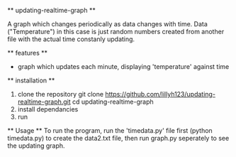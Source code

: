 ** updating-realtime-graph **

A graph which changes periodically as data changes with time. Data ("Temperature") in this case is just random numbers created from another file with the actual time constanly updating.


** features ** 
- graph which updates each minute, displaying 'temperature' against time


** installation **
1. clone the repository
git clone https://github.com/lillyh123/updating-realtime-graph.git
cd updating-realtime-graph
2. install dependancies
3. run


** Usage **
To run the program, run the 'timedata.py' file first (python timedata.py) to create the data2.txt file, then run graph.py seperately to see the updating graph. 
